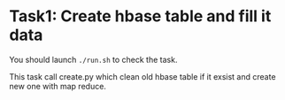 
# Task1: Create hbase table and fill it data

You should launch `./run.sh` to check the task.

This task call create.py which clean old hbase table if it exsist and create new one with map reduce.

